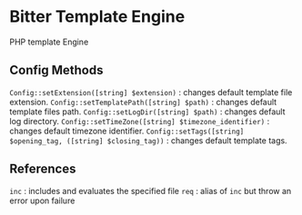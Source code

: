 # Bitter Template Engine
PHP template Engine

Config Methods
----------
`Config::setExtension([string] $extension)` :  changes default template file extension.
`Config::setTemplatePath([string] $path)` :  changes default template files path.
`Config::setLogDir([string] $path)` :  changes default log directory.
`Config::setTimeZone([string] $timezone_identifier)` :  changes default timezone identifier.
`Config::setTags([string] $opening_tag, ([string] $closing_tag))` :  changes default template tags.

References
----------
`inc` : includes and evaluates the specified file
`req` :  alias of `inc` but throw an error upon failure 



